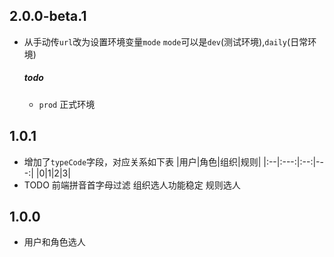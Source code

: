 ## 2.0.0-beta.1
* 从手动传`url`改为设置环境变量`mode`
  `mode`可以是`dev`(测试环境),`daily`(日常环境)
  ##### todo 
  * `prod` 正式环境

## 1.0.1
* 增加了`typeCode`字段，对应关系如下表
  |用户|角色|组织|规则|
  |:--|:---:|:--:|---:|
  |0|1|2|3|
* TODO
  前端拼音首字母过滤
  组织选人功能稳定
  规则选人

## 1.0.0
* 用户和角色选人